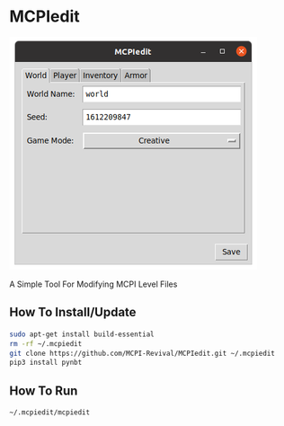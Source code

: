 # MCPIedit

![Image](image.png)

A Simple Tool For Modifying MCPI Level Files

## How To Install/Update
```sh
sudo apt-get install build-essential
rm -rf ~/.mcpiedit
git clone https://github.com/MCPI-Revival/MCPIedit.git ~/.mcpiedit
pip3 install pynbt
```

## How To Run
```sh
~/.mcpiedit/mcpiedit
```
